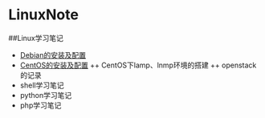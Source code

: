 # LinuxNote
##Linux学习笔记
+ [Debian的安装及配置](https://github.com/skylens/LinuxNote/tree/master/Debian)
+ [CentOS的安装及配置](https://github.com/skylens/LinuxNote/tree/master/CentOS)
++ CentOS下lamp、lnmp环境的搭建
++ openstack的记录
+ shell学习笔记
+ python学习笔记
+ php学习笔记

